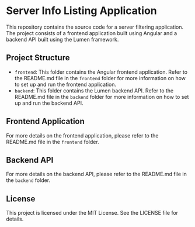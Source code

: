 # Server Info Listing Application

This repository contains the source code for a server filtering application. The project consists of a frontend application built using Angular and a backend API built using the Lumen framework.

## Project Structure

- `frontend`: This folder contains the Angular frontend application. Refer to the README.md file in the `frontend` folder for more information on how to set up and run the frontend application.
- `backend`: This folder contains the Lumen backend API. Refer to the README.md file in the `backend` folder for more information on how to set up and run the backend API.

## Frontend Application

For more details on the frontend application, please refer to the README.md file in the `frontend` folder.

## Backend API

For more details on the backend API, please refer to the README.md file in the `backend` folder.

## License

This project is licensed under the MIT License. See the LICENSE file for details.
